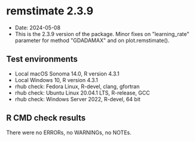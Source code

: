 # remstimate 2.3.9
 
* Date: 2024-05-08
* This is the 2.3.9 version of the package. Minor fixes on "learning_rate" parameter for method "GDADAMAX" and on plot.remstimate().
 
## Test environments 
* Local macOS Sonoma 14.0, R version 4.3.1 
* Local Windows 10, R version 4.3.1 
* rhub check: Fedora Linux, R-devel, clang, gfortran
* rhub check: Ubuntu Linux 20.04.1 LTS, R-release, GCC
* rhub check: Windows Server 2022, R-devel, 64 bit 
 
## R CMD check results
There were no ERRORs, no WARNINGs, no NOTEs.

